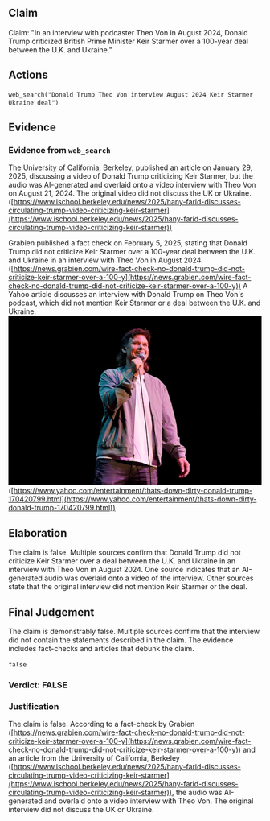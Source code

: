 ## Claim
Claim: "In an interview with podcaster Theo Von in August 2024, Donald Trump criticized British Prime Minister Keir Starmer over a 100-year deal between the U.K. and Ukraine."

## Actions
```
web_search("Donald Trump Theo Von interview August 2024 Keir Starmer Ukraine deal")
```

## Evidence
### Evidence from `web_search`
The University of California, Berkeley, published an article on January 29, 2025, discussing a video of Donald Trump criticizing Keir Starmer, but the audio was AI-generated and overlaid onto a video interview with Theo Von on August 21, 2024. The original video did not discuss the UK or Ukraine. ([https://www.ischool.berkeley.edu/news/2025/hany-farid-discusses-circulating-trump-video-criticizing-keir-starmer](https://www.ischool.berkeley.edu/news/2025/hany-farid-discusses-circulating-trump-video-criticizing-keir-starmer))

Grabien published a fact check on February 5, 2025, stating that Donald Trump did not criticize Keir Starmer over a 100-year deal between the U.K. and Ukraine in an interview with Theo Von in August 2024. ([https://news.grabien.com/wire-fact-check-no-donald-trump-did-not-criticize-keir-starmer-over-a-100-y](https://news.grabien.com/wire-fact-check-no-donald-trump-did-not-criticize-keir-starmer-over-a-100-y)) A Yahoo article discusses an interview with Donald Trump on Theo Von's podcast, which did not mention Keir Starmer or a deal between the U.K. and Ukraine. ![image 1220](media/2025-08-06_18-35-1754505335-902827.jpg) ([https://www.yahoo.com/entertainment/thats-down-dirty-donald-trump-170420799.html](https://www.yahoo.com/entertainment/thats-down-dirty-donald-trump-170420799.html))


## Elaboration
The claim is false. Multiple sources confirm that Donald Trump did not criticize Keir Starmer over a deal between the U.K. and Ukraine in an interview with Theo Von in August 2024. One source indicates that an AI-generated audio was overlaid onto a video of the interview. Other sources state that the original interview did not mention Keir Starmer or the deal.


## Final Judgement
The claim is demonstrably false. Multiple sources confirm that the interview did not contain the statements described in the claim. The evidence includes fact-checks and articles that debunk the claim.

`false`

### Verdict: FALSE

### Justification
The claim is false. According to a fact-check by Grabien ([https://news.grabien.com/wire-fact-check-no-donald-trump-did-not-criticize-keir-starmer-over-a-100-y](https://news.grabien.com/wire-fact-check-no-donald-trump-did-not-criticize-keir-starmer-over-a-100-y)) and an article from the University of California, Berkeley ([https://www.ischool.berkeley.edu/news/2025/hany-farid-discusses-circulating-trump-video-criticizing-keir-starmer](https://www.ischool.berkeley.edu/news/2025/hany-farid-discusses-circulating-trump-video-criticizing-keir-starmer)), the audio was AI-generated and overlaid onto a video interview with Theo Von. The original interview did not discuss the UK or Ukraine.
